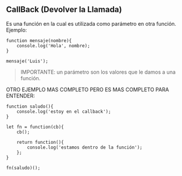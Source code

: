 ## CallBack (Devolver la Llamada)

Es una función en la cual es utilizada como parámetro en otra   función. Ejemplo:

~~~
function mensaje(nombre){
    console.log('Hola', nombre);
}

mensaje('Luis');
~~~

> IMPORTANTE: un parámetro son los valores que le damos a una función.

OTRO EJEMPLO MAS COMPLETO PERO ES MAS COMPLETO PARA ENTENDER:

~~~
function saludo(){
    console.log('estoy en el callback');
}

let fn = function(cb){
    cb();

    return function(){
        console.log('estamos dentro de la función');
    };
}

fn(saludo)();
~~~
